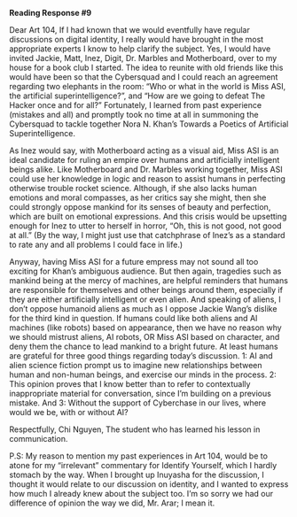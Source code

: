 **Reading Response #9**

Dear Art 104,
If I had known that we would eventfully have regular discussions on digital identity, I really would have brought in the most appropriate 
experts I know to help clarify the subject. Yes, I would have invited Jackie, Matt, Inez, Digit, Dr. Marbles and Motherboard, over to my 
house for a book club I started. The idea to reunite with old friends like this would have been so that the Cybersquad and I could reach an 
agreement regarding two elephants in the room: “Who or what in the world is Miss ASI, the artificial superintelligence?”, and “How are we 
going to defeat The Hacker once and for all?” Fortunately, I learned from past experience (mistakes and all) and promptly took no time at 
all in summoning the Cybersquad to tackle together Nora N. Khan’s Towards a Poetics of Artificial Superintelligence. 

As Inez would say, with Motherboard acting as a visual aid, Miss ASI is an ideal candidate for ruling an empire over humans and artificially 
intelligent beings alike. Like Motherboard and Dr. Marbles working together, Miss ASI could use her knowledge in logic and reason to assist 
humans in perfecting otherwise trouble rocket science. Although, if she also lacks human emotions and moral compasses, as her critics say 
she might, then she could strongly oppose mankind for its senses of beauty and perfection, which are built on emotional expressions. And this 
crisis would be upsetting enough for Inez to utter to herself in horror, “Oh, this is not good, not good at all.” (By the way, I might just 
use that catchphrase of Inez’s as a standard to rate any and all problems I could face in life.) 

Anyway, having Miss ASI for a future empress may not sound all too exciting for Khan’s ambiguous audience. But then again, tragedies such 
as mankind being at the mercy of machines, are helpful reminders that humans are responsible for themselves and other beings around them, 
especially if they are either artificially intelligent or even alien. And speaking of aliens, I don’t oppose humanoid aliens as much as I 
oppose Jackie Wang’s dislike for the third kind in question. If humans could like both aliens and AI machines (like robots) based on 
appearance, then we have no reason why we should mistrust aliens, AI robots, OR Miss ASI based on character, and deny them the chance to 
lead mankind to a bright future.  At least humans are grateful for three good things regarding today’s discussion. 1: AI and alien science 
fiction prompt us to imagine new relationships between human and non-human beings, and exercise our minds in the process. 2: This opinion 
proves that I know better than to refer to contextually inappropriate material for conversation, since I’m building on a previous mistake. 
And 3: Without the support of Cyberchase in our lives, where would we be, with or without AI?  

Respectfully, 
Chi Nguyen,
The student who has learned his lesson in communication.

P.S: My reason to mention my past experiences in Art 104, would be to atone for my “irrelevant” commentary for Identify Yourself, which I 
hardly stomach by the way. When I brought up Inuyasha for the discussion, I thought it would relate to our discussion on identity, and I 
wanted to express how much I already knew about the subject too. I’m so sorry we had our difference of opinion the way we did, Mr. Arar; I 
mean it.
